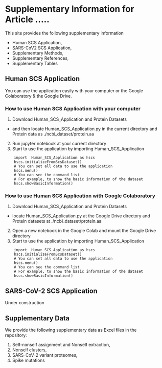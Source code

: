 # Supplementary Information for Article .....
This site provides the following supplementary information
 * Human SCS Application,
 * SARS-CoV2 SCS Application,
 * Supplementary Methods,
 * Supplementary References,
 * Supplementary Tables

## Human SCS Application
You can use the application easily with your computer or the Google Colaboratory & the Google Drive.

### How to use Human SCS Application with your computer
1. Download Human_SCS_Application and Protein Datasets
  * and then locate Human_SCS_Application.py in the current directory and Protein data as ./ncbi_dataset/protein.aa  
2. Run jupyter notebook at your current directory
3. Start to use the application by importing Human_SCS_Application  
````python:
    import  Human_SCS_Application as hscs  
    hscs.initializeFromScsDataset()  
    # You can set all data to use the application   
    hscs.menu()
    # You can see the command list
    # For example, to show the basic information of the dataset
    hscs.showBasicInformation()
````

### How to use Human SCS Application with Google Colaboratory
1. Download Human_SCS_Application and Protein Datasets
  * locate Human_SCS_Application.py at the Google Drive directory and Protein datasets at ./ncbi_dataset/protein.aa 
2. Open a new notebook in the Google Colab and mount the Google Drive directory
3. Start to use the application by importing Human_SCS_Application  
````python:
    import  Human_SCS_Application as hscs  
    hscs.initializeFromScsDataset()  
    # You can set all data to use the application   
    hscs.menu()
    # You can see the command list
    # For example, to show the basic information of the dataset
    hscs.showBasicInformation()
````


## SARS-CoV-2 SCS Application    

Under construction

## Supplementary Data
We provide the following supplementary data as Excel files in the repository:
1. Self-nonself assignment and Nonself extraction,
2. Nonself clusters,
3. SARS-CoV-2 variant proteomes,
4. Spike mutations
